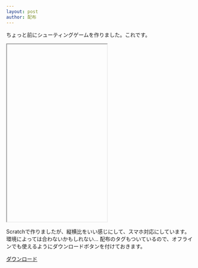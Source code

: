 ```yaml
---
layout: post
author: 配布
---
```

ちょっと前にシューティングゲームを作りました。これです。

<iframe src="ttps://sirokurokumasan.github.io/assets/distribution/シューティング.html" width="270" height="480"></iframe>

Scratchで作りましたが、縦横比をいい感じにして、スマホ対応にしています。環境によっては合わないかもしれない…
配布のタグもついているので、オフラインでも使えるようにダウンロードボタンを付けておきます。

<a href="https://sirokurokumasan.github.io/assets/distribution/シューティング.html" download="シューティングゲーム.html" class="btn">ダウンロード</a>

